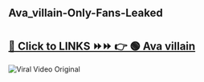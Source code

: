 
 ## Ava_villain-Only-Fans-Leaked

# <h2><a href="https://clipsfans.com/Ava_villain&ref=git">🔗 Click to LINKS ⏩⏩ 👉 🟢 Ava villain </a></h2>

<a href="https://clipsfans.com/Ava_villain&ref=git" rel="nofollow" data-target="animated-image.originalLink"><img src="https://i.ibb.co.com/xMMVF88/686577567.gif" alt="Viral Video Original" style="max-width: 100%; display: inline-block;" data-target="animated-image.originalImage"></a>
